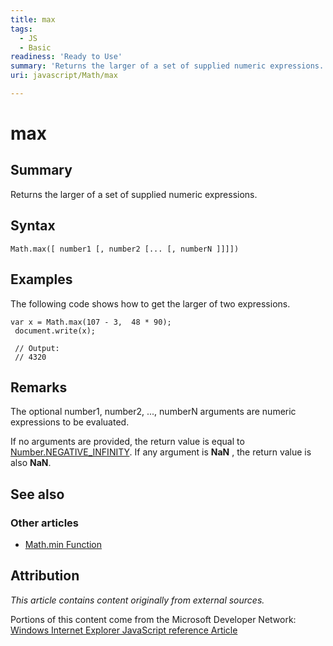 ```yaml
---
title: max
tags:
  - JS
  - Basic
readiness: 'Ready to Use'
summary: 'Returns the larger of a set of supplied numeric expressions.'
uri: javascript/Math/max

---
```

# max

## Summary

Returns the larger of a set of supplied numeric expressions.

## Syntax

    Math.max([ number1 [, number2 [... [, numberN ]]]])

## Examples

The following code shows how to get the larger of two expressions.

``` {.js}
var x = Math.max(107 - 3,  48 * 90);
 document.write(x);

 // Output:
 // 4320
```

## Remarks

The optional number1, number2, ..., numberN arguments are numeric expressions to be evaluated.

If no arguments are provided, the return value is equal to [Number.NEGATIVE\_INFINITY](/javascript/Number/constants). If any argument is **NaN** , the return value is also **NaN**.

## See also

### Other articles

-   [Math.min Function](/javascript/Math/min)

## Attribution

*This article contains content originally from external sources.*

Portions of this content come from the Microsoft Developer Network: [Windows Internet Explorer JavaScript reference Article](http://msdn.microsoft.com/en-us/library/ie/yek4tbz0%28v=vs.94%29.aspx)

